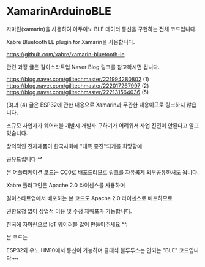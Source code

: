 # XamarinArduinoBLE
자마린(xamarin)을 사용하여
아두이노 BLE 데이터 통신을 구현하는 전체 코드입니다.

Xabre Bluetooth LE plugin for Xamarin을 사용합니다.

https://github.com/xabre/xamarin-bluetooth-le

관련 과정 글은 길이스타트업
Naver Blog 링크를 참고하시면 됩니다.

https://blog.naver.com/gilitechmaster/221994280802 (1)
https://blog.naver.com/gilitechmaster/222017267997 (2)
https://blog.naver.com/gilitechmaster/222131564036 (5)

(3)과 (4) 글은 ESP32에 관한 내용으로
Xamarin과 무관한 내용이므로 링크하지 않습니다.

소규모 사업자가 웨어러블 개발시
개발자 구하기가 어려워서 사업 진전이
안된다고 알고 있습니다.

창의적인 전자제품이 한국사회에
"대폭 증진"되기를 희망함에

공유드립니다 ^^

본 어플리케이션 코드는 CC0로 배포드리므로
링크를 자유롭게 외부공유하셔도 됩니다.

Xabre 플러그인은
Apache 2.0 라이센스를 사용하며

길이스타트업에서 배포하는 본 코드도
Apache 2.0 라이센스로 배포하므로

권한요청 없이 상업적 이용
및 수정 재배포가 가능합니다.

한국에 자마린으로 IoT 웨어러블
많이 만들어주세요 ^^.

본 코드는

ESP32와 우노 HM10에서 통신이 가능하며
클래식 블루투스는 안되는 "BLE" 코드입니다~~

